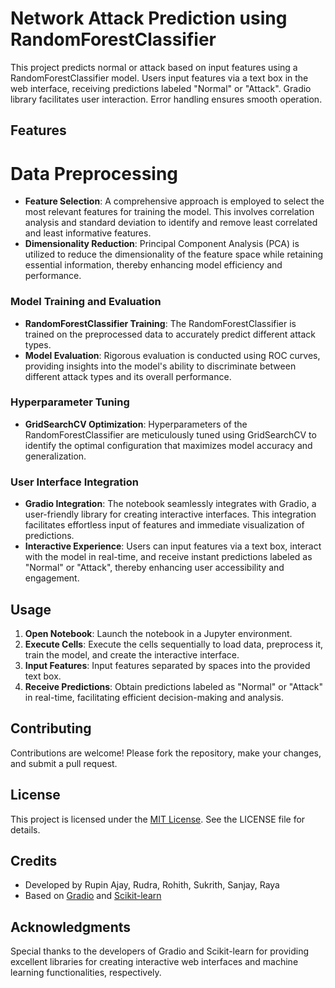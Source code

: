 # Network Attack Prediction using RandomForestClassifier
 This project predicts normal or attack based on input features using a RandomForestClassifier model. Users input features via a text box in the web interface, receiving predictions labeled "Normal" or "Attack". Gradio library facilitates user interaction. Error handling ensures smooth operation.

## Features
# Data Preprocessing
- **Feature Selection**: A comprehensive approach is employed to select the most relevant features for training the model. This involves correlation analysis and standard deviation to identify and remove least correlated and least informative features.
- **Dimensionality Reduction**: Principal Component Analysis (PCA) is utilized to reduce the dimensionality of the feature space while retaining essential information, thereby enhancing model efficiency and performance.

### Model Training and Evaluation
- **RandomForestClassifier Training**: The RandomForestClassifier is trained on the preprocessed data to accurately predict different attack types. 
- **Model Evaluation**: Rigorous evaluation is conducted using ROC curves, providing insights into the model's ability to discriminate between different attack types and its overall performance.

### Hyperparameter Tuning
- **GridSearchCV Optimization**: Hyperparameters of the RandomForestClassifier are meticulously tuned using GridSearchCV to identify the optimal configuration that maximizes model accuracy and generalization.

### User Interface Integration
- **Gradio Integration**: The notebook seamlessly integrates with Gradio, a user-friendly library for creating interactive interfaces. This integration facilitates effortless input of features and immediate visualization of predictions.
- **Interactive Experience**: Users can input features via a text box, interact with the model in real-time, and receive instant predictions labeled as "Normal" or "Attack", thereby enhancing user accessibility and engagement.

## Usage
1. **Open Notebook**: Launch the notebook in a Jupyter environment.
2. **Execute Cells**: Execute the cells sequentially to load data, preprocess it, train the model, and create the interactive interface.
3. **Input Features**: Input features separated by spaces into the provided text box.
4. **Receive Predictions**: Obtain predictions labeled as "Normal" or "Attack" in real-time, facilitating efficient decision-making and analysis.
## Contributing
Contributions are welcome! Please fork the repository, make your changes, and submit a pull request.

## License
This project is licensed under the [MIT License](LICENSE). See the LICENSE file for details.

## Credits
- Developed by Rupin Ajay, Rudra, Rohith, Sukrith, Sanjay, Raya
- Based on [Gradio](https://github.com/gradio-app/gradio) and [Scikit-learn](https://github.com/scikit-learn/scikit-learn)

## Acknowledgments
Special thanks to the developers of Gradio and Scikit-learn for providing excellent libraries for creating interactive web interfaces and machine learning functionalities, respectively.

